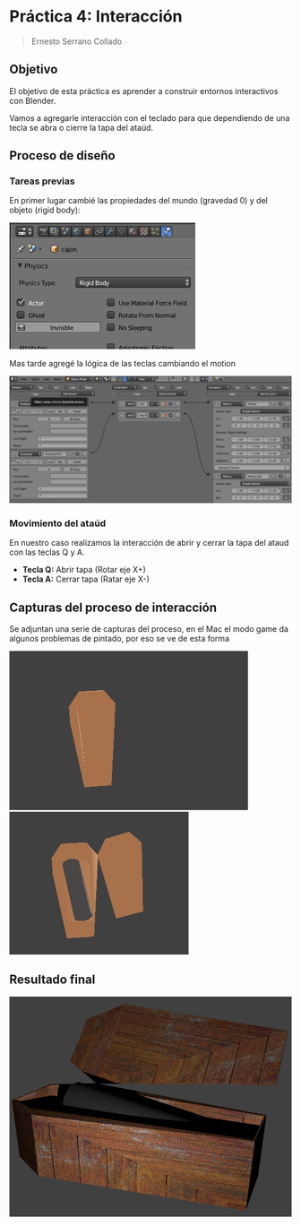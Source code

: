 # Práctica 4: Interacción

> Ernesto Serrano Collado

## Objetivo

El objetivo de esta práctica es aprender a construir entornos interactivos con Blender.

Vamos a agregarle interacción con el teclado para que dependiendo de una tecla se abra o cierre la tapa del ataúd.

## Proceso de diseño

### Tareas previas

En primer lugar cambié las propiedades del mundo (gravedad 0) y del objeto (rigid body):

!["Cerrado"](screenshots/rigid.png)

Mas tarde agregé la lógica de las teclas cambiando el motion

!["Cerrado"](screenshots/logic.png)

### Movimiento del ataúd

En nuestro caso realizamos la interacción de abrir y cerrar la tapa del ataud con las teclas Q y A.

- **Tecla Q:** Abrir tapa (Rotar eje X+)
- **Tecla A:** Cerrar tapa (Ratar eje X-)

## Capturas del proceso de interacción

Se adjuntan una serie de capturas del proceso, en el Mac el modo game da algunos problemas de pintado, por eso se ve de esta forma

!["Cerrado"](screenshots/cerrado.png)
!["Abierto"](screenshots/abierto.png)

## Resultado final

!["modelo"](p4_final.png)

